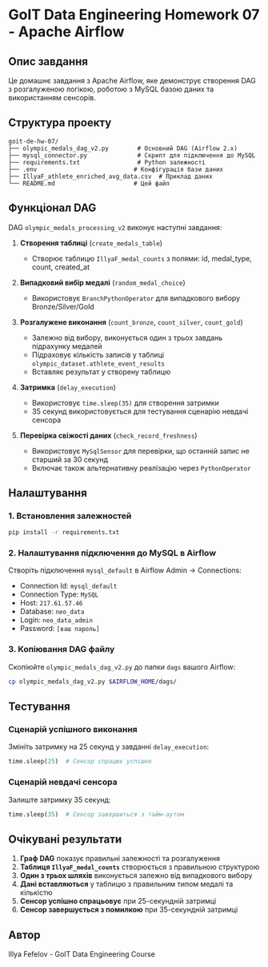 # GoIT Data Engineering Homework 07 - Apache Airflow

## Опис завдання

Це домашнє завдання з Apache Airflow, яке демонструє створення DAG з розгалуженою логікою, роботою з MySQL базою даних та використанням сенсорів.

## Структура проекту

```
goit-de-hw-07/
├── olympic_medals_dag_v2.py        # Основний DAG (Airflow 2.x)
├── mysql_connector.py              # Скрипт для підключення до MySQL
├── requirements.txt                # Python залежності
├── .env                           # Конфігурація бази даних
├── IllyaF_athlete_enriched_avg_data.csv  # Приклад даних
└── README.md                      # Цей файл
```

## Функціонал DAG

DAG `olympic_medals_processing_v2` виконує наступні завдання:

1. **Створення таблиці** (`create_medals_table`)
   - Створює таблицю `IllyaF_medal_counts` з полями: id, medal_type, count, created_at

2. **Випадковий вибір медалі** (`random_medal_choice`)
   - Використовує `BranchPythonOperator` для випадкового вибору Bronze/Silver/Gold

3. **Розгалужене виконання** (`count_bronze`, `count_silver`, `count_gold`)
   - Залежно від вибору, виконується один з трьох завдань підрахунку медалей
   - Підраховує кількість записів у таблиці `olympic_dataset.athlete_event_results`
   - Вставляє результат у створену таблицю

4. **Затримка** (`delay_execution`)
   - Використовує `time.sleep(35)` для створення затримки
   - 35 секунд використовується для тестування сценарію невдачі сенсора

5. **Перевірка свіжості даних** (`check_record_freshness`)
   - Використовує `MySqlSensor` для перевірки, що останній запис не старший за 30 секунд
   - Включає також альтернативну реалізацію через `PythonOperator`

## Налаштування

### 1. Встановлення залежностей

```bash
pip install -r requirements.txt
```

### 2. Налаштування підключення до MySQL в Airflow

Створіть підключення `mysql_default` в Airflow Admin -> Connections:
- Connection Id: `mysql_default`
- Connection Type: `MySQL`
- Host: `217.61.57.46`
- Database: `neo_data`
- Login: `neo_data_admin`
- Password: `[ваш пароль]`

### 3. Копіювання DAG файлу

Скопіюйте `olympic_medals_dag_v2.py` до папки `dags` вашого Airflow:

```bash
cp olympic_medals_dag_v2.py $AIRFLOW_HOME/dags/
```

## Тестування

### Сценарій успішного виконання
Змініть затримку на 25 секунд у завданні `delay_execution`:
```python
time.sleep(25)  # Сенсор спрацює успішно
```

### Сценарій невдачі сенсора
Залиште затримку 35 секунд:
```python
time.sleep(35)  # Сенсор завершиться з тайм-аутом
```

## Очікувані результати

1. **Граф DAG** показує правильні залежності та розгалуження
2. **Таблиця `IllyaF_medal_counts`** створюється з правильною структурою
3. **Один з трьох шляхів** виконується залежно від випадкового вибору
4. **Дані вставляються** у таблицю з правильним типом медалі та кількістю
5. **Сенсор успішно спрацьовує** при 25-секундній затримці
6. **Сенсор завершується з помилкою** при 35-секундній затримці

## Автор

Illya Fefelov - GoIT Data Engineering Course
